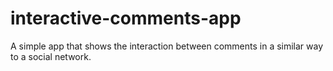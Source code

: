 # interactive-comments-app
A simple app that shows the interaction between comments in a similar way to a social network.
